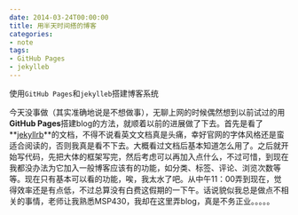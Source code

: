 ```yaml
---
date: 2014-03-24T00:00:00
title: 用半天时间搭的博客
categories:
- note
tags:
- GitHub Pages
- jekylleb
---
```


使用`GitHub Pages`和`jekylleb`搭建博客系统

<!--more-->

今天没事做（其实准确地说是不想做事），无聊上网的时候偶然想到以前试过的用**GitHub Pages**搭建blog的方法，就顺着以前的进展做了下去。首先是看了**[jekyllrb](http://jekyllrb.com/docs/home/)**的文档，不得不说看英文文档真是头痛，幸好官网的字体风格还是蛮适合阅读的，否则我真是看不下去。大概看过文档后基本知道怎么用了。之后就开始写代码，先把大体的框架写完，然后考虑可以再加入点什么，不过可惜，到现在我都没办法为它加入一般博客应该有的功能，如分类、标签、评论、浏览次数等等。现在只有基本可以看的功能，唉，我太水了吧。从中午11：00弄到现在，觉得效率还是有点低，不过总算没有白费这假期的一下午。话说貌似我总是做点不相关的事情，老师让我熟悉MSP430，我却在这里弄blog，真是不务正业。。。。。
